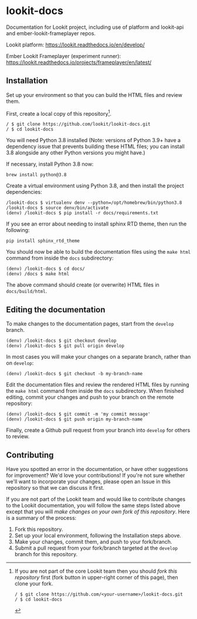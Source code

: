 # lookit-docs

Documentation for Lookit project, including use of platform and lookit-api and ember-lookit-frameplayer repos.

Lookit platform: https://lookit.readthedocs.io/en/develop/

Ember Lookit Frameplayer (experiment runner): https://lookit.readthedocs.io/projects/frameplayer/en/latest/

## Installation

Set up your environment so that you can build the HTML files and review them. 

First, create a local copy of this repository[^note].

```
/ $ git clone https://github.com/lookit/lookit-docs.git
/ $ cd lookit-docs
```

You will need Python 3.8 installed (Note: versions of Python 3.9+ have a dependency issue that prevents building these HTML files; you can install 3.8 alongside any other Python versions you might have.) 

If necessary, install Python 3.8 now:

```
brew install python@3.8
```

Create a virtual environment using Python 3.8, and then install the project dependencies:

```
/lookit-docs $ virtualenv denv --python=/opt/homebrew/bin/python3.8
/lookit-docs $ source denv/bin/activate
(denv) /lookit-docs $ pip install -r docs/requirements.txt
```

If you see an error about needing to install sphinx RTD theme, then run the following:

```
pip install sphinx_rtd_theme
```

You should now be able to build the documentation files using the `make html` command from inside the `docs` subdirectory:

```
(denv) /lookit-docs $ cd docs/
(denv) /docs $ make html
```

The above command should create (or overwrite) HTML files in `docs/build/html`. 

[^note]:
    If you are not part of the core Lookit team then you should *fork this repository* first (fork button in upper-right corner of this page), then clone your fork.
    ```
    / $ git clone https://github.com/<your-username>/lookit-docs.git
    / $ cd lookit-docs
    ```

## Editing the documentation

To make changes to the documentation pages, start from the `develop` branch. 

```
(denv) /lookit-docs $ git checkout develop
(denv) /lookit-docs $ git pull origin develop
```

In most cases you will make your changes on a separate branch, rather than on `develop`:

```
(denv) /lookit-docs $ git checkout -b my-branch-name
```

Edit the documentation files and review the rendered HTML files by running the `make html` command from inside the `docs` subdirectory. When finished editing, commit your changes and push to your branch on the remote repository:

```
(denv) /lookit-docs $ git commit -m 'my commit message'
(denv) /lookit-docs $ git push origin my-branch-name
```

Finally, create a Github pull request from your branch into `develop` for others to review.

## Contributing

Have you spotted an error in the documentation, or have other suggestions for improvement? We'd love your contributions! If you're not sure whether we'll want to incorporate your changes, please open an Issue in this repository so that we can discuss it first.

If you are not part of the Lookit team and would like to contribute changes to the Lookit documentation, you will follow the same steps listed above except that you will *make changes on your own fork of this repository*. Here is a summary of the process:
1. Fork this repository.
2. Set up your local environment, following the Installation steps above.
3. Make your changes, commit them, and push to your fork/branch.
4. Submit a pull request from your fork/branch targeted at the `develop` branch for this repository.
